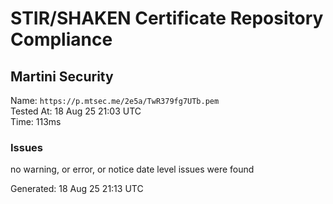# STIR/SHAKEN Certificate Repository Compliance

## Martini Security

Name: `https://p.mtsec.me/2e5a/TwR379fg7UTb.pem`\
Tested At: 18 Aug 25 21:03 UTC\
Time: 113ms

### Issues

no warning, or error, or notice date level issues were found

Generated: 18 Aug 25 21:13 UTC